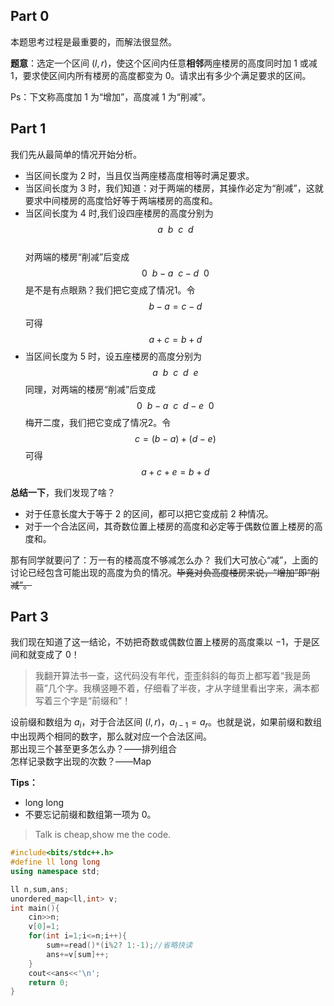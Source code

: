 ## Part 0
本题思考过程是最重要的，而解法很显然。  

**题意**：选定一个区间 $(l,r)$，使这个区间内任意**相邻**两座楼房的高度同时加 $1$ 或减 $1$，要求使区间内所有楼房的高度都变为 $0$。请求出有多少个满足要求的区间。  

Ps：下文称高度加 $1$ 为“增加”，高度减 $1$ 为“削减”。
## Part 1
我们先从最简单的情况开始分析。  
- 当区间长度为 $2$ 时，当且仅当两座楼高度相等时满足要求。
- 当区间长度为 $3$ 时，我们知道：对于两端的楼房，其操作必定为“削减”，这就要求中间楼房的高度恰好等于两端楼房的高度和。
- 当区间长度为 $4$ 时,我们设四座楼房的高度分别为
	$$a\ \ b\ \ c\ \ d$$  
  对两端的楼房“削减”后变成  
  	$$0\ \ b-a\ \ c-d\ \ 0$$
	是不是有点眼熟？我们把它变成了情况1。令 
   $$b-a=c-d$$
   可得
   $$a+c=b+d$$
- 当区间长度为 $5$ 时，设五座楼房的高度分别为
	$$a\ \ b\ \ c\ \ d\ \ e$$ 
   同理，对两端的楼房“削减”后变成  
  	$$0\ \ b-a\ \ c\ \ d-e\ \ 0$$
	梅开二度，我们把它变成了情况2。令 
   $$c=(b-a)+(d-e)$$
   可得
   $$a+c+e=b+d$$

**总结一下**，我们发现了啥？
- 对于任意长度大于等于 $2$ 的区间，都可以把它变成前 $2$ 种情况。
- 对于一个合法区间，其奇数位置上楼房的高度和必定等于偶数位置上楼房的高度和。 

那有同学就要问了：万一有的楼高度不够减怎么办？
我们大可放心“减”，上面的讨论已经包含可能出现的高度为负的情况。~~毕竟对负高度楼房来说，“增加”即“削减”。~~  

## Part 3
我们现在知道了这一结论，不妨把奇数或偶数位置上楼房的高度乘以 $-1$，于是区间和就变成了 $0$！
>我翻开算法书一查，这代码没有年代，歪歪斜斜的每页上都写着“我是蒟蒻”几个字。我横竖睡不着，仔细看了半夜，才从字缝里看出字来，满本都写着三个字是“前缀和”！

设前缀和数组为 $a_i$，对于合法区间 $(l,r)$，$a_{l-1}=a_r$。也就是说，如果前缀和数组中出现两个相同的数字，那么就对应一个合法区间。  
那出现三个甚至更多怎么办？——排列组合  
怎样记录数字出现的次数？——Map  

**Tips：**  
- long long
- 不要忘记前缀和数组第一项为 $0$。

>Talk is cheap,show me the code.

```cpp
#include<bits/stdc++.h>
#define ll long long
using namespace std;

ll n,sum,ans; 
unordered_map<ll,int> v;
int main(){
	cin>>n;
	v[0]=1;
	for(int i=1;i<=n;i++){
		sum+=read()*(i%2? 1:-1);//省略快读
		ans+=v[sum]++;
	}
	cout<<ans<<'\n';
	return 0;
}
```
